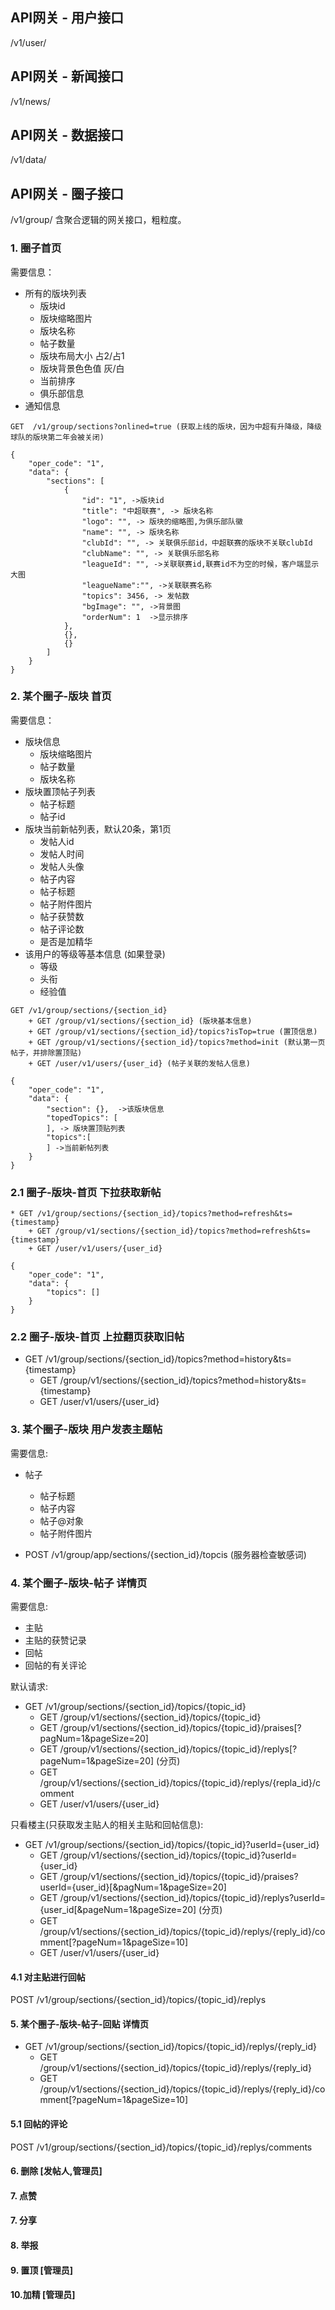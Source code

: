 ## API网关 - 用户接口

/v1/user/

## API网关 - 新闻接口

/v1/news/

## API网关 - 数据接口

/v1/data/

## API网关 - 圈子接口

/v1/group/    含聚合逻辑的网关接口，粗粒度。  

### 1. 圈子首页

需要信息：
* 所有的版块列表
	* 版块id
	* 版块缩略图片
	* 版块名称
	* 帖子数量
	* 版块布局大小    占2/占1
	* 版块背景色色值  灰/白
	* 当前排序
	* 俱乐部信息
* 通知信息

```
GET  /v1/group/sections?onlined=true (获取上线的版块，因为中超有升降级，降级球队的版块第二年会被关闭)  

{
	"oper_code": "1",
	"data": {
		"sections": [
			{
				"id": "1", ->版块id
				"title": "中超联赛", -> 版块名称
				"logo": "", -> 版块的缩略图,为俱乐部队徽
				"name": "", -> 版块名称
				"clubId": "", -> 关联俱乐部id，中超联赛的版块不关联clubId
				"clubName": "", -> 关联俱乐部名称
				"leagueId": "", ->关联联赛id,联赛id不为空的时候，客户端显示大图
				"leagueName":"", ->关联联赛名称
				"topics": 3456, -> 发帖数
				"bgImage": "", ->背景图
				"orderNum": 1  ->显示排序
			},
			{},
			{}
		]
	}
}
```

### 2. 某个圈子-版块 首页

需要信息：
* 版块信息
	* 版块缩略图片
	* 帖子数量
	* 版块名称
* 版块置顶帖子列表
	* 帖子标题
	* 帖子id
* 版块当前新帖列表，默认20条，第1页
	* 发帖人id
	* 发帖人时间
	* 发帖人头像
	* 帖子内容
	* 帖子标题
	* 帖子附件图片
	* 帖子获赞数
	* 帖子评论数
	* 是否是加精华
* 该用户的等级等基本信息 (如果登录)
	* 等级
	* 头衔
	* 经验值

```
GET /v1/group/sections/{section_id}
	+ GET /group/v1/sections/{section_id} (版块基本信息)
	+ GET /group/v1/sections/{section_id}/topics?isTop=true (置顶信息)
	+ GET /group/v1/sections/{section_id}/topics?method=init (默认第一页帖子，并排除置顶贴)
	+ GET /user/v1/users/{user_id} (帖子关联的发帖人信息)

{
	"oper_code": "1",
	"data": {
		"section": {},  ->该版块信息
		"topedTopics": [
		], -> 版块置顶贴列表
		"topics":[
		] ->当前新帖列表
	}
}
```
### 2.1 圈子-版块-首页 下拉获取新帖

```
* GET /v1/group/sections/{section_id}/topics?method=refresh&ts={timestamp}
	+ GET /group/v1/sections/{section_id}/topics?method=refresh&ts={timestamp}
	+ GET /user/v1/users/{user_id}

{
	"oper_code": "1",
	"data": {
		"topics": []
	}
}
```

### 2.2 圈子-版块-首页 上拉翻页获取旧帖

* GET /v1/group/sections/{section_id}/topics?method=history&ts={timestamp}
	+ GET /group/v1/sections/{section_id}/topics?method=history&ts={timestamp}
	+ GET /user/v1/users/{user_id}

### 3. 某个圈子-版块 用户发表主题帖

需要信息:
* 帖子
	* 帖子标题
	* 帖子内容
	* 帖子@对象
	* 帖子附件图片

* POST /v1/group/app/sections/{section_id}/topcis (服务器检查敏感词)

### 4. 某个圈子-版块-帖子 详情页

需要信息:
* 主贴
* 主贴的获赞记录
* 回帖
* 回帖的有关评论

默认请求:

* GET /v1/group/sections/{section_id}/topics/{topic_id}
	+ GET /group/v1/sections/{section_id}/topics/{topic_id}
	+ GET /group/v1/sections/{section_id}/topics/{topic_id}/praises[?pagNum=1&pageSize=20]
	+ GET /group/v1/sections/{section_id}/topics/{topic_id}/replys[?pageNum=1&pageSize=20] (分页)
	+ GET /group/v1/sections/{section_id}/topics/{topic_id}/replys/{repla_id}/comment
	+ GET /user/v1/users/{user_id}

只看楼主(只获取发主贴人的相关主贴和回帖信息):

* GET /v1/group/sections/{section_id}/topics/{topic_id}?userId={user_id}
	+ GET /group/v1/sections/{section_id}/topics/{topic_id}?userId={user_id}
	+ GET /group/v1/sections/{section_id}/topics/{topic_id}/praises?userId={user_id}[&pagNum=1&pageSize=20]
	+ GET /group/v1/sections/{section_id}/topics/{topic_id}/replys?userId={user_id[&pageNum=1&pageSize=20] (分页)
	+ GET /group/v1/sections/{section_id}/topics/{topic_id}/replys/{reply_id}/comment[?pageNum=1&pageSize=10]
	+ GET /user/v1/users/{user_id}

#### 4.1 对主贴进行回帖

POST /v1/group/sections/{section_id}/topics/{topic_id}/replys

#### 5. 某个圈子-版块-帖子-回贴 详情页

* GET /v1/group/sections/{section_id}/topics/{topic_id}/replys/{reply_id}
	+ GET /group/v1/sections/{section_id}/topics/{topic_id}/replys/{reply_id}
	+ GET /group/v1/sections/{section_id}/topics/{topic_id}/replys/{reply_id}/comment[?pageNum=1&pageSize=10]

#### 5.1 回帖的评论

POST /v1/group/sections/{section_id}/topics/{topic_id}/replys/comments

#### 6. 删除 [发帖人,管理员]

#### 7. 点赞

#### 7. 分享

#### 8. 举报

#### 9. 置顶 [管理员]

#### 10.加精 [管理员]

####
